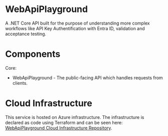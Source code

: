 # WebApiPlayground

A .NET Core API built for the purpose of understanding more complex workflows like API Key Authentification with Entra ID, validation and acceptance testing.

# Components
Core:
- WebApiPlayground - The public-facing API which handles requests from clients.

# Cloud Infrastructure
This service is hosted on Azure infrastructure. The infrastructure is declared as code using Terraform and can be seen here: [WebApiPlayground Cloud Infrastructure Repository](https://github.com/RazvanBerbece/WebApiPlaygroundInfra).